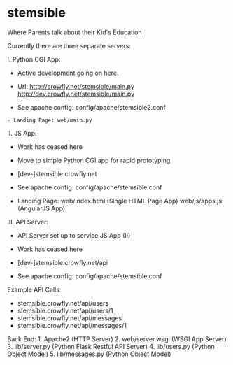 # stemsible

Where Parents talk about their Kid's Education

Currently there are three separate servers:

I. Python CGI App:

   - Active development going on here.

   - Url: http://crowfly.net/stemsible/main.py
          http://dev.crowfly.net/stemsible/main.py

   - See apache config: config/apache/stemsible2.conf   

    - Landing Page: web/main.py

II. JS App:

   - Work has ceased here

   - Move to simple Python CGI app for rapid prototyping

   - [dev-]stemsible.crowfly.net

   - See apache config: config/apache/stemsible.conf

   - Landing Page:
       web/index.html  (Single HTML Page App)
       web/js/apps.js  (AngularJS App)

III. API Server:

   - API Server set up to service JS App (II)

   - Work has ceased here

   - [dev-]stemsible.crowfly.net/api

   - See apache config: config/apache/stemsible.conf

   Example API Calls:

   - stemsible.crowfly.net/api/users
   - stemsible.crowfly.net/api/users/1
   - stemsible.crowfly.net/api/messages
   - stemsible.crowfly.net/api/messages/1

   Back End:
      1. Apache2         (HTTP Server)
      2. web/server.wsgi (WSGI App Server)
      3. lib/server.py   (Python Flask Restful API Server)
      4. lib/users.py    (Python Object Model)
      5. lib/messages.py (Python Object Model)
